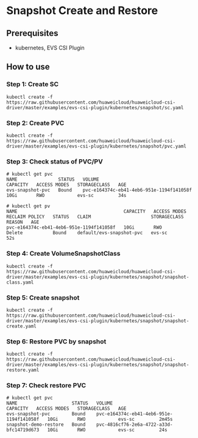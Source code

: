 # Snapshot Create and Restore

## Prerequisites

- kubernetes, EVS CSI Plugin

## How to use

### Step 1: Create SC

```
kubectl create -f  https://raw.githubusercontent.com/huaweicloud/huaweicloud-csi-driver/master/examples/evs-csi-plugin/kubernetes/snapshot/sc.yaml
```

### Step 2: Create PVC

```
kubectl create -f  https://raw.githubusercontent.com/huaweicloud/huaweicloud-csi-driver/master/examples/evs-csi-plugin/kubernetes/snapshot/pvc.yaml
```

### Step 3: Check status of PVC/PV

```
# kubectl get pvc
NAME               STATUS   VOLUME                                     CAPACITY   ACCESS MODES   STORAGECLASS   AGE
evs-snapshot-pvc   Bound    pvc-e164374c-eb41-4eb6-951e-1194f141058f   10Gi       RWO            evs-sc         34s
```

```
# kubectl get pv
NAME                                       CAPACITY   ACCESS MODES   RECLAIM POLICY   STATUS   CLAIM                      STORAGECLASS   REASON   AGE
pvc-e164374c-eb41-4eb6-951e-1194f141058f   10Gi       RWO            Delete           Bound    default/evs-snapshot-pvc   evs-sc                  52s
```

### Step 4: Create VolumeSnapshotClass

```
kubectl create -f  https://raw.githubusercontent.com/huaweicloud/huaweicloud-csi-driver/master/examples/evs-csi-plugin/kubernetes/snapshot/snapshot-class.yaml
```

### Step 5: Create snapshot

```
kubectl create -f  https://raw.githubusercontent.com/huaweicloud/huaweicloud-csi-driver/master/examples/evs-csi-plugin/kubernetes/snapshot/snapshot-create.yaml
```

### Step 6: Restore PVC by snapshot

```
kubectl create -f  https://raw.githubusercontent.com/huaweicloud/huaweicloud-csi-driver/master/examples/evs-csi-plugin/kubernetes/snapshot/snapshot-restore.yaml
```

### Step 7: Check restore PVC

```
# kubectl get pvc
NAME                    STATUS   VOLUME                                     CAPACITY   ACCESS MODES   STORAGECLASS   AGE
evs-snapshot-pvc        Bound    pvc-e164374c-eb41-4eb6-951e-1194f141058f   10Gi       RWO            evs-sc         2m45s
snapshot-demo-restore   Bound    pvc-4816cf76-2e6a-4722-a33d-bfc14719d673   10Gi       RWO            evs-sc         24s
```
